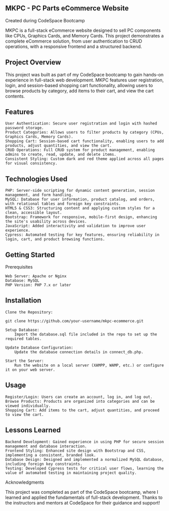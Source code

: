 ## MKPC - PC Parts eCommerce Website

Created during CodeSpace Bootcamp

MKPC is a full-stack eCommerce website designed to sell PC components like CPUs, Graphics Cards, and Memory Cards. This project demonstrates a complete eCommerce solution, from user authentication to CRUD operations, with a responsive frontend and a structured backend.

## Project Overview

This project was built as part of my CodeSpace bootcamp to gain hands-on experience in full-stack web development. MKPC features user registration, login, and session-based shopping cart functionality, allowing users to browse products by category, add items to their cart, and view the cart contents.
## Features

    User Authentication: Secure user registration and login with hashed password storage.
    Product Categories: Allows users to filter products by category (CPUs, Graphics Cards, Memory Cards).
    Shopping Cart: Session-based cart functionality, enabling users to add products, adjust quantities, and view the cart.
    CRUD Operations: Full CRUD system for product management, enabling admins to create, read, update, and delete items.
    Consistent Styling: Custom dark and red theme applied across all pages for visual consistency.

## Technologies Used

    PHP: Server-side scripting for dynamic content generation, session management, and form handling.
    MySQL: Database for user information, product catalog, and orders, with relational tables and foreign key constraints.
    HTML5 & CSS3: Structuring content and applying custom styles for a clean, accessible layout.
    Bootstrap: Framework for responsive, mobile-first design, enhancing the site's usability across devices.
    JavaScript: Added interactivity and validation to improve user experience.
    Cypress: Automated testing for key features, ensuring reliability in login, cart, and product browsing functions.

## Getting Started
Prerequisites

    Web Server: Apache or Nginx
    Database: MySQL
    PHP Version: PHP 7.x or later

## Installation

    Clone the Repository:

    git clone https://github.com/your-username/mkpc-ecommerce.git

    Setup Database:
        Import the database.sql file included in the repo to set up the required tables.

    Update Database Configuration:
        Update the database connection details in connect_db.php.

    Start the Server:
        Run the website on a local server (XAMPP, WAMP, etc.) or configure it on your web server.

## Usage

    Register/Login: Users can create an account, log in, and log out.
    Browse Products: Products are organized into categories and can be viewed individually.
    Shopping Cart: Add items to the cart, adjust quantities, and proceed to view the cart.

## Lessons Learned

    Backend Development: Gained experience in using PHP for secure session management and database interaction.
    Frontend Styling: Enhanced site design with Bootstrap and CSS, implementing a consistent, branded look.
    Database Design: Designed and implemented a normalized MySQL database, including foreign key constraints.
    Testing: Developed Cypress tests for critical user flows, learning the value of automated testing in maintaining project quality.

Acknowledgments

This project was completed as part of the CodeSpace bootcamp, where I learned and applied the fundamentals of full-stack development. Thanks to the instructors and mentors at CodeSpace for their guidance and support!
